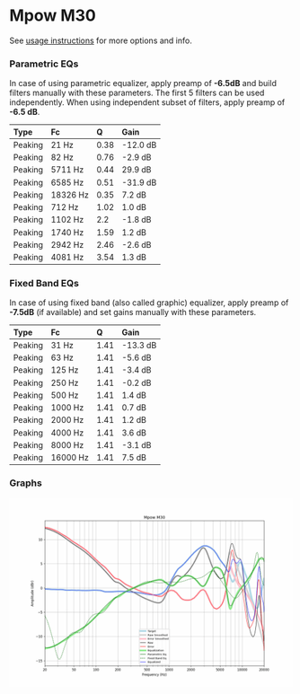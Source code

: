 # Mpow M30
See [usage instructions](https://github.com/jaakkopasanen/AutoEq#usage) for more options and info.

### Parametric EQs
In case of using parametric equalizer, apply preamp of **-6.5dB** and build filters manually
with these parameters. The first 5 filters can be used independently.
When using independent subset of filters, apply preamp of **-6.5 dB**.

| Type    | Fc       |    Q | Gain     |
|:--------|:---------|:-----|:---------|
| Peaking | 21 Hz    | 0.38 | -12.0 dB |
| Peaking | 82 Hz    | 0.76 | -2.9 dB  |
| Peaking | 5711 Hz  | 0.44 | 29.9 dB  |
| Peaking | 6585 Hz  | 0.51 | -31.9 dB |
| Peaking | 18326 Hz | 0.35 | 7.2 dB   |
| Peaking | 712 Hz   | 1.02 | 1.0 dB   |
| Peaking | 1102 Hz  | 2.2  | -1.8 dB  |
| Peaking | 1740 Hz  | 1.59 | 1.2 dB   |
| Peaking | 2942 Hz  | 2.46 | -2.6 dB  |
| Peaking | 4081 Hz  | 3.54 | 1.3 dB   |

### Fixed Band EQs
In case of using fixed band (also called graphic) equalizer, apply preamp of **-7.5dB**
(if available) and set gains manually with these parameters.

| Type    | Fc       |    Q | Gain     |
|:--------|:---------|:-----|:---------|
| Peaking | 31 Hz    | 1.41 | -13.3 dB |
| Peaking | 63 Hz    | 1.41 | -5.6 dB  |
| Peaking | 125 Hz   | 1.41 | -3.4 dB  |
| Peaking | 250 Hz   | 1.41 | -0.2 dB  |
| Peaking | 500 Hz   | 1.41 | 1.4 dB   |
| Peaking | 1000 Hz  | 1.41 | 0.7 dB   |
| Peaking | 2000 Hz  | 1.41 | 1.2 dB   |
| Peaking | 4000 Hz  | 1.41 | 3.6 dB   |
| Peaking | 8000 Hz  | 1.41 | -3.1 dB  |
| Peaking | 16000 Hz | 1.41 | 7.5 dB   |

### Graphs
![](./Mpow%20M30.png)